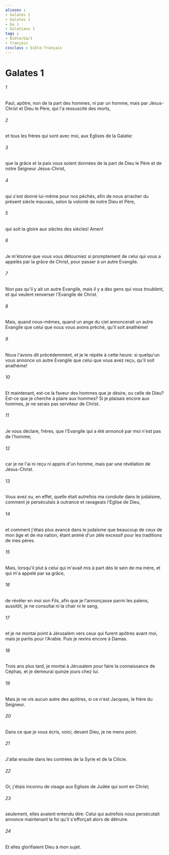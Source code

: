 ```yaml
---
aliases : 
- Galates 1
- Galates 1
- Ga 1
- Galatians 1
tags : 
- Bible/Ga/1
- français
cssclass : bible-français
---
```


# Galates 1

###### 1
Paul, apôtre, non de la part des hommes, ni par un homme, mais par Jésus-Christ et Dieu le Père, qui l'a ressuscité des morts,
###### 2
et tous les frères qui sont avec moi, aux Eglises de la Galatie:
###### 3
que la grâce et la paix vous soient données de la part de Dieu le Père et de notre Seigneur Jésus-Christ,
###### 4
qui s'est donné lui-même pour nos péchés, afin de nous arracher du présent siècle mauvais, selon la volonté de notre Dieu et Père,
###### 5
qui soit la gloire aux siècles des siècles! Amen!
###### 6
Je m'étonne que vous vous détourniez si promptement de celui qui vous a appelés par la grâce de Christ, pour passer à un autre Evangile.
###### 7
Non pas qu'il y ait un autre Evangile, mais il y a des gens qui vous troublent, et qui veulent renverser l'Evangile de Christ.
###### 8
Mais, quand nous-mêmes, quand un ange du ciel annoncerait un autre Evangile que celui que nous vous avons prêché, qu'il soit anathème!
###### 9
Nous l'avons dit précédemment, et je le répète à cette heure: si quelqu'un vous annonce un autre Evangile que celui que vous avez reçu, qu'il soit anathème!
###### 10
Et maintenant, est-ce la faveur des hommes que je désire, ou celle de Dieu? Est-ce que je cherche à plaire aux hommes? Si je plaisais encore aux hommes, je ne serais pas serviteur de Christ.
###### 11
Je vous déclare, frères, que l'Evangile qui a été annoncé par moi n'est pas de l'homme;
###### 12
car je ne l'ai ni reçu ni appris d'un homme, mais par une révélation de Jésus-Christ.
###### 13
Vous avez su, en effet, quelle était autrefois ma conduite dans le judaïsme, comment je persécutais à outrance et ravageais l'Eglise de Dieu,
###### 14
et comment j'étais plus avancé dans le judaïsme que beaucoup de ceux de mon âge et de ma nation, étant animé d'un zèle excessif pour les traditions de mes pères.
###### 15
Mais, lorsqu'il plut à celui qui m'avait mis à part dès le sein de ma mère, et qui m'a appelé par sa grâce,
###### 16
de révéler en moi son Fils, afin que je l'annonçasse parmi les païens, aussitôt, je ne consultai ni la chair ni le sang,
###### 17
et je ne montai point à Jérusalem vers ceux qui furent apôtres avant moi, mais je partis pour l'Arabie. Puis je revins encore à Damas.
###### 18
Trois ans plus tard, je montai à Jérusalem pour faire la connaissance de Céphas, et je demeurai quinze jours chez lui.
###### 19
Mais je ne vis aucun autre des apôtres, si ce n'est Jacques, le frère du Seigneur.
###### 20
Dans ce que je vous écris, voici, devant Dieu, je ne mens point.
###### 21
J'allai ensuite dans les contrées de la Syrie et de la Cilicie.
###### 22
Or, j'étais inconnu de visage aux Eglises de Judée qui sont en Christ;
###### 23
seulement, elles avaient entendu dire: Celui qui autrefois nous persécutait annonce maintenant la foi qu'il s'efforçait alors de détruire.
###### 24
Et elles glorifiaient Dieu à mon sujet.
